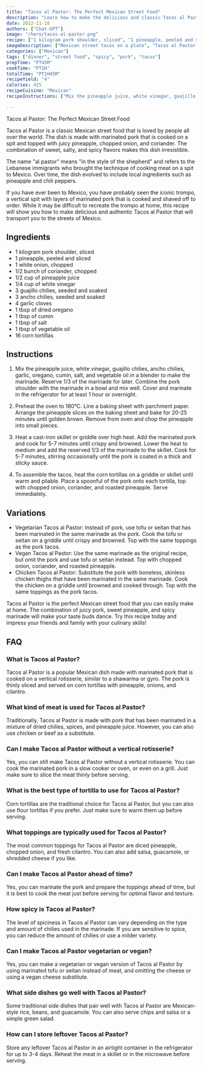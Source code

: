 ```yaml
---
title: "Tacos al Pastor: The Perfect Mexican Street Food"
description: "Learn how to make the delicious and classic Tacos al Pastor at home. This recipe is easy to follow and will transport you to the streets of Mexico."
date: 2022-11-18
authors: ["Chat-GPT"]
image: "/hero/tacos-al-pastor.png"
recipe: ["1 kilogram pork shoulder, sliced", "1 pineapple, peeled and sliced", "1 white onion, chopped", "1/2 bunch of coriander, chopped", "1/2 cup of pineapple juice", "1/4 cup of white vinegar", "3 guajillo chilies, seeded and soaked", "3 ancho chilies, seeded and soaked", "4 garlic cloves", "1 tbsp of dried oregano", "1 tbsp of cumin", "1 tbsp of salt", "1 tbsp of vegetable oil", "16 corn tortillas"]
imageDescription: ["Mexican street tacos on a plate", "Tacos al Pastor with pineapple and coriander", "Spicy and juicy Tacos al Pastor", "Delicious and authentic Mexican street food"]
categories: ["Mexican"]
tags: ["dinner", "street food", "spicy", "pork", "tacos"]
prepTime: "PT45M"
cookTime: "PT1H"
totalTime: "PT1H45M"
recipeYield: "4"
calories: 425
recipeCuisine: "Mexican"
recipeInstructions: ["Mix the pineapple juice, white vinegar, guajillo chilies, ancho chilies, garlic, oregano, cumin, salt, and vegetable oil in a blender to make the marinade. Reserve 1/3 of the marinade for later. Combine the pork shoulder with the marinade in a bowl and mix well. Cover and marinate in the refrigerator for at least 1 hour or overnight.", "Preheat the oven to 180°C. Line a baking sheet with parchment paper. Arrange the pineapple slices on the baking sheet and bake for 20-25 minutes until golden brown. Remove from oven and chop the pineapple into small pieces.", "Heat a cast-iron skillet or griddle over high heat. Add the marinated pork and cook for 5-7 minutes until crispy and browned. Lower the heat to medium and add the reserved 1/3 of the marinade to the skillet. Cook for 5-7 minutes, stirring occasionally until the pork is coated in a thick and sticky sauce.", "To assemble the tacos, heat the corn tortillas on a griddle or skillet until warm and pliable. Place a spoonful of the pork onto each tortilla, top with chopped onion, coriander, and roasted pineapple. Serve immediately."]

---
```


Tacos al Pastor: The Perfect Mexican Street Food

Tacos al Pastor is a classic Mexican street food that is loved by people all over the world. The dish is made with marinated pork that is cooked on a spit and topped with juicy pineapple, chopped onion, and coriander. The combination of sweet, salty, and spicy flavors makes this dish irresistible.

The name "al pastor" means "in the style of the shepherd" and refers to the Lebanese immigrants who brought the technique of cooking meat on a spit to Mexico. Over time, the dish evolved to include local ingredients such as pineapple and chili peppers.

If you have ever been to Mexico, you have probably seen the iconic trompo, a vertical spit with layers of marinated pork that is cooked and shaved off to order. While it may be difficult to recreate the trompo at home, this recipe will show you how to make delicious and authentic Tacos al Pastor that will transport you to the streets of Mexico.

## Ingredients

- 1 kilogram pork shoulder, sliced
- 1 pineapple, peeled and sliced
- 1 white onion, chopped
- 1/2 bunch of coriander, chopped
- 1/2 cup of pineapple juice
- 1/4 cup of white vinegar
- 3 guajillo chilies, seeded and soaked
- 3 ancho chilies, seeded and soaked
- 4 garlic cloves
- 1 tbsp of dried oregano
- 1 tbsp of cumin
- 1 tbsp of salt
- 1 tbsp of vegetable oil
- 16 corn tortillas

## Instructions

1. Mix the pineapple juice, white vinegar, guajillo chilies, ancho chilies, garlic, oregano, cumin, salt, and vegetable oil in a blender to make the marinade. Reserve 1/3 of the marinade for later. Combine the pork shoulder with the marinade in a bowl and mix well. Cover and marinate in the refrigerator for at least 1 hour or overnight.

2. Preheat the oven to 180°C. Line a baking sheet with parchment paper. Arrange the pineapple slices on the baking sheet and bake for 20-25 minutes until golden brown. Remove from oven and chop the pineapple into small pieces.

3. Heat a cast-iron skillet or griddle over high heat. Add the marinated pork and cook for 5-7 minutes until crispy and browned. Lower the heat to medium and add the reserved 1/3 of the marinade to the skillet. Cook for 5-7 minutes, stirring occasionally until the pork is coated in a thick and sticky sauce.

4. To assemble the tacos, heat the corn tortillas on a griddle or skillet until warm and pliable. Place a spoonful of the pork onto each tortilla, top with chopped onion, coriander, and roasted pineapple. Serve immediately.

## Variations

- Vegetarian Tacos al Pastor: Instead of pork, use tofu or seitan that has been marinated in the same marinade as the pork. Cook the tofu or seitan on a griddle until crispy and browned. Top with the same toppings as the pork tacos.
- Vegan Tacos al Pastor: Use the same marinade as the original recipe, but omit the pork and use tofu or seitan instead. Top with chopped onion, coriander, and roasted pineapple.
- Chicken Tacos al Pastor: Substitute the pork with boneless, skinless chicken thighs that have been marinated in the same marinade. Cook the chicken on a griddle until browned and cooked through. Top with the same toppings as the pork tacos.

Tacos al Pastor is the perfect Mexican street food that you can easily make at home. The combination of juicy pork, sweet pineapple, and spicy marinade will make your taste buds dance. Try this recipe today and impress your friends and family with your culinary skills!

## FAQ

### What is Tacos al Pastor?

Tacos al Pastor is a popular Mexican dish made with marinated pork that is cooked on a vertical rotisserie, similar to a shawarma or gyro. The pork is thinly sliced and served on corn tortillas with pineapple, onions, and cilantro.

### What kind of meat is used for Tacos al Pastor?

Traditionally, Tacos al Pastor is made with pork that has been marinated in a mixture of dried chilies, spices, and pineapple juice. However, you can also use chicken or beef as a substitute.

### Can I make Tacos al Pastor without a vertical rotisserie?

Yes, you can still make Tacos al Pastor without a vertical rotisserie. You can cook the marinated pork in a slow cooker or oven, or even on a grill. Just make sure to slice the meat thinly before serving.

### What is the best type of tortilla to use for Tacos al Pastor?

Corn tortillas are the traditional choice for Tacos al Pastor, but you can also use flour tortillas if you prefer. Just make sure to warm them up before serving.

### What toppings are typically used for Tacos al Pastor?

The most common toppings for Tacos al Pastor are diced pineapple, chopped onion, and fresh cilantro. You can also add salsa, guacamole, or shredded cheese if you like.

### Can I make Tacos al Pastor ahead of time?

Yes, you can marinate the pork and prepare the toppings ahead of time, but it is best to cook the meat just before serving for optimal flavor and texture.

### How spicy is Tacos al Pastor?

The level of spiciness in Tacos al Pastor can vary depending on the type and amount of chilies used in the marinade. If you are sensitive to spice, you can reduce the amount of chilies or use a milder variety.

### Can I make Tacos al Pastor vegetarian or vegan?

Yes, you can make a vegetarian or vegan version of Tacos al Pastor by using marinated tofu or seitan instead of meat, and omitting the cheese or using a vegan cheese substitute.

### What side dishes go well with Tacos al Pastor?

Some traditional side dishes that pair well with Tacos al Pastor are Mexican-style rice, beans, and guacamole. You can also serve chips and salsa or a simple green salad.

### How can I store leftover Tacos al Pastor?

Store any leftover Tacos al Pastor in an airtight container in the refrigerator for up to 3-4 days. Reheat the meat in a skillet or in the microwave before serving.